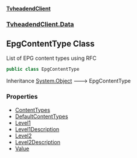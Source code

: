#### [TvheadendClient](./index.md 'index')
### [TvheadendClient.Data](./TvheadendClient-Data.md 'TvheadendClient.Data')
## EpgContentType Class
List of EPG content types using RFC  
```csharp
public class EpgContentType
```
Inheritance [System.Object](https://docs.microsoft.com/en-us/dotnet/api/System.Object 'System.Object') &#129106; EpgContentType  
### Properties
- [ContentTypes](./TvheadendClient-Data-EpgContentType-ContentTypes.md 'TvheadendClient.Data.EpgContentType.ContentTypes')
- [DefaultContentTypes](./TvheadendClient-Data-EpgContentType-DefaultContentTypes.md 'TvheadendClient.Data.EpgContentType.DefaultContentTypes')
- [Level1](./TvheadendClient-Data-EpgContentType-Level1.md 'TvheadendClient.Data.EpgContentType.Level1')
- [Level1Description](./TvheadendClient-Data-EpgContentType-Level1Description.md 'TvheadendClient.Data.EpgContentType.Level1Description')
- [Level2](./TvheadendClient-Data-EpgContentType-Level2.md 'TvheadendClient.Data.EpgContentType.Level2')
- [Level2Description](./TvheadendClient-Data-EpgContentType-Level2Description.md 'TvheadendClient.Data.EpgContentType.Level2Description')
- [Value](./TvheadendClient-Data-EpgContentType-Value.md 'TvheadendClient.Data.EpgContentType.Value')
